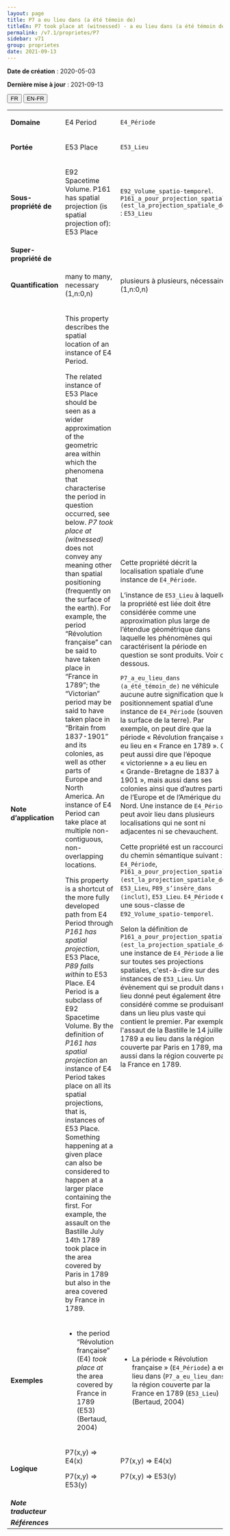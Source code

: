 ```yaml
---
layout: page
title: P7 a eu lieu dans (a été témoin de)
titleEn: P7 took place at (witnessed) - a eu lieu dans (a été témoin de) 
permalink: /v7.1/proprietes/P7
sidebar: v71
group: proprietes
date: 2021-09-13
---
```


**Date de création** : 2020-05-03

**Dernière mise à jour** : 2021-09-13

<div class="lang-buttons">
  <button id="fr" class="activate">FR</button>
  <button id="en-fr">EN-FR</button>
</div>

<table>
	<tbody>
	<tr>
		<td><strong>Domaine</strong></td>
		<td class="en"><p>E4 Period</p>
				</td>
			<td><p><code class="language-plaintext highlighter-rouge">E4_Période</code></p>
				</td>
			</tr>
		<tr>
		<td><strong>Portée</strong></td>
		<td class="en"><p>E53 Place</p>
				</td>
			<td><p><code class="language-plaintext highlighter-rouge">E53_Lieu</code></p>
				</td>
			</tr>
		<tr>
		<td><strong>Sous-propriété de</strong></td>
		<td class="en"><p>E92 Spacetime Volume. P161 has spatial projection (is spatial projection of): E53 Place<strong></strong></p>
				<p></p>
				</td>
			<td><p><code class="language-plaintext highlighter-rouge">E92_Volume_spatio-temporel</code>. <code class="language-plaintext highlighter-rouge">P161_a_pour_projection_spatiale (est_la_projection_spatiale_de)</code> : <code class="language-plaintext highlighter-rouge">E53_Lieu</code></p>
				</td>
			</tr>
		<tr>
		<td><strong>Super-propriété de</strong></td>
		<td class="en"><p></p>
				</td>
			<td><p></p>
				</td>
			</tr>
		<tr>
		<td><strong>Quantification</strong></td>
		<td class="en"><p>many to many, necessary (1,n:0,n)</p>
				</td>
			<td><p>plusieurs à plusieurs, nécessaire (1,n:0,n)</p>
				</td>
			</tr>
		<tr>
		<td><strong>Note d’application</strong></td>
		<td class="en"><p>This property describes the spatial location of an instance of E4 Period. <strong></strong></p>
				<p>The related instance of E53 Place should be seen as a wider approximation of the geometric area within which the phenomena that characterise the period in question occurred, see below.  <em>P7 took place at (witnessed)</em> does not convey any meaning other than spatial positioning (frequently on the surface of the earth).  For example, the period “Révolution française” can be said to have taken place in “France in 1789”; the “Victorian” period may be said to have taken place in “Britain from 1837-1901” and its colonies, as well as other parts of Europe and North America. An instance of E4 Period can take place at multiple non-contiguous, non-overlapping locations.<strong></strong></p>
				<p>This property is a shortcut of the more fully developed path from E4 Period through <em>P161 has spatial projection</em>, E53 Place,<em> P89 falls within </em>to E53 Place. E4 Period is a subclass of E92 Spacetime Volume. By the definition of <em>P161 has spatial projection</em> an instance of E4 Period takes place on all its spatial projections, that is, instances of E53 Place. Something happening at a given place can also be considered to happen at a larger place containing the first. For example, the assault on the Bastille July 14th 1789 took place in the area covered by Paris in 1789 but also in the area covered by France in 1789. </p>
				</td>
			<td><p>Cette propriété décrit la localisation spatiale d’une instance de <code class="language-plaintext highlighter-rouge">E4_Période</code>.</p>
				<p></p>
				<p>L’instance de <code class="language-plaintext highlighter-rouge">E53_Lieu</code> à laquelle la propriété est liée doit être considérée comme une approximation plus large de l’étendue géométrique dans laquelle les phénomènes qui caractérisent la période en question se sont produits. Voir ci-dessous.</p>
				<p></p>
				<p><code class="language-plaintext highlighter-rouge">P7_a_eu_lieu_dans (a_été_témoin_de)</code> ne véhicule aucune autre signification que le positionnement spatial d’une instance de <code class="language-plaintext highlighter-rouge">E4_Période</code> (souvent à la surface de la terre). Par exemple, on peut dire que la période « Révolution française » a eu lieu en  « France en 1789 ». On peut aussi dire que l’époque « victorienne » a eu lieu en  « Grande-Bretagne de 1837 à 1901 », mais aussi dans ses colonies ainsi que d’autres parties de l’Europe et de l’Amérique du Nord. Une instance de <code class="language-plaintext highlighter-rouge">E4_Période</code> peut avoir lieu dans plusieurs localisations qui ne sont ni adjacentes ni se chevauchent.</p>
				<p></p>
				<p>Cette propriété est un raccourci du chemin sémantique suivant : <code class="language-plaintext highlighter-rouge">E4_Période</code>, <code class="language-plaintext highlighter-rouge">P161_a_pour_projection_spatiale (est_la_projection_spatiale_de)</code>, <code class="language-plaintext highlighter-rouge">E53_Lieu</code>, <code class="language-plaintext highlighter-rouge">P89_s’insère_dans (inclut)</code>, <code class="language-plaintext highlighter-rouge">E53_Lieu</code>. <code class="language-plaintext highlighter-rouge">E4_Période</code> est une sous-classe de <code class="language-plaintext highlighter-rouge">E92_Volume_spatio-temporel</code>. </p>
				<p></p>
				<p>Selon la définition de <code class="language-plaintext highlighter-rouge">P161_a_pour_projection_spatiale (est_la_projection_spatiale_de)</code>, une instance de <code class="language-plaintext highlighter-rouge">E4_Période</code> a lieu sur toutes ses projections spatiales, c'est-à-dire sur des instances de <code class="language-plaintext highlighter-rouge">E53_Lieu</code>. Un évènement qui se produit dans un lieu donné peut également être considéré comme se produisant dans un lieu plus vaste qui contient le premier. Par exemple, l'assaut de la Bastille le 14 juillet 1789 a eu lieu dans la région couverte par Paris en 1789, mais aussi dans la région couverte par la France en 1789.</p>
				</td>
			</tr>
		<tr>
		<td><strong>Exemples</strong></td>
		<td class="en"><ul><li><p>the period “Révolution française” (E4) <em>took place at </em>the area covered by France in 1789 (E53) (Bertaud, 2004)<strong></strong></p>
				</li></ul>
				</td>
			<td><ul><li><p>La période « Révolution française » (<code class="language-plaintext highlighter-rouge">E4_Période</code>) a eu lieu dans (<code class="language-plaintext highlighter-rouge">P7_a_eu_lieu_dans</code>) la région couverte par la France en 1789 (<code class="language-plaintext highlighter-rouge">E53_Lieu</code>) (Bertaud, 2004) </p>
				</li>
						</ul></td>
			</tr>
		<tr>
		<td><strong>Logique</strong></td>
		<td class="en"><p>P7(x,y) ⇒ E4(x)</p>
				<p>P7(x,y) ⇒ E53(y)</p>
				<p></p>
				</td>
			<td><p>P7(x,y) ⇒ E4(x)</p>
				<p>P7(x,y) ⇒ E53(y)</p>
				</td>
			</tr>
		<tr>
		<td><strong><em>Note traducteur</em></strong></td>
		<td colspan="2"><p></p>
				</td>
			</tr>
		<tr>
		<td><strong><em>Références</em></strong></td>
		<td colspan="2"><p><em></em></p>
				</td>
			</tr>
		</tbody>
	</table>
	